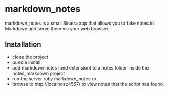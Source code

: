 markdown_notes
==============

markdown_notes is a small Sinatra app that allows you to take notes in Markdown and serve them via your web browser.

Installation
------------

- clone the project 
- bundle install
- add markdown notes (.md extension) to a notes folder inside the notes_markdown project
- run the server
        ruby markdown_notes.rb
- browse to http://localhost:4567/ to view notes that the script has found.
